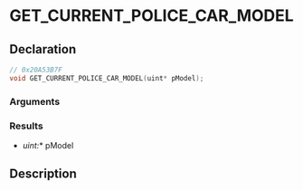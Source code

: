 # GET_CURRENT_POLICE_CAR_MODEL

## Declaration
```cpp
// 0x20A53B7F
void GET_CURRENT_POLICE_CAR_MODEL(uint* pModel);
```

### Arguments

### Results
- **uint*:** pModel

## Description
